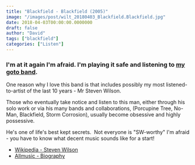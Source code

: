 ```yaml
---
title: "Blackfield - Blackfield (2005)"
image: "/images/post/wilt_20180403_Blackfield.Blackfield.jpg"
date: 2018-04-03T00:00:00.0000000
draft: false
author: "David"
tags: ["blackfield"]
categories: ["Listen"]
---
```

### I'm at it again I'm afraid. I'm playing it safe and listening to [my goto band](http://www.shutupandlisten.co.nz/what-im-listening-too/2018/4/2/blackfield-v-2016).  
  
One reason why I love this band is that includes possibly my most listened-to-artist of the last 10 years - Mr Steven Wilson.  
  
Those who eventually take notice and listen to this man, either through his solo work or via his many bands and collaborations, (Porcupine Tree, No-Man, Blackfield, Storm Corrosion), usually become obsessive and highly possessive.   
  
He's one of life's best kept secrets.  Not everyone is "SW-worthy" I'm afraid - you have to know what decent music sounds like for a start! 

-  [Wikipedia - Steven Wilson](https://en.wikipedia.org/wiki/Steven_Wilson)
-  [Allmusic - Biography](https://www.allmusic.com/artist/steven-wilson-mn0000455886/biography)